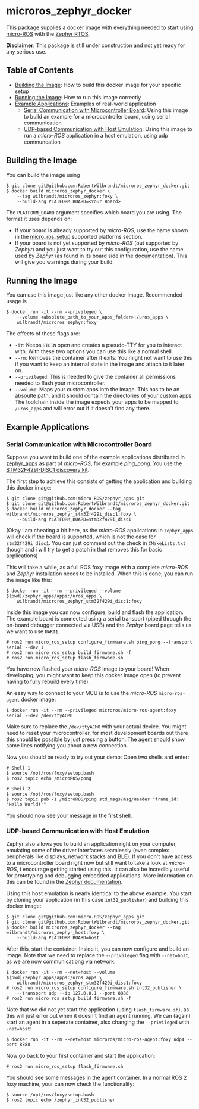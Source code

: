 microros_zephyr_docker
======================

This package supplies a docker image with everything needed to start using [micro-ROS](https://micro-ros.github.io/) with the [Zephyr RTOS](https://www.zephyrproject.org/).

**Disclaimer**: This package is still under construction and not yet ready for any serious use.

Table of Contents
-----------------

- [Building the Image](#building-the-image): How to build this docker image for your specific setup
- [Running the Image](#running-the-image): How to run this image correctly
- [Example Applications](#example-applications): Examples of real-world application
  - [Serial Communication with Microcontroller Board](#serial-communication-with-microcontroller-board): Using this image to build an example for a microcontroller board, using serial communication
  - [UDP-based Communication with Host Emulation](#udp-based-communication-with-host-emulation): Using this image to run a *micro-ROS* application in a host emulation, using udp communcation

Building the Image
------------------

You can build the image using

```console
$ git clone git@github.com:RobertWilbrandt/microros_zephyr_docker.git
$ docker build microros_zephyr_docker \
    --tag wilbrandt/microros_zephyr:foxy \
    --build-arg PLATFORM_BOARD=<Your Board>
```

The ```PLATFORM_BOARD``` argument specifies which board you are using. The format it uses depends on:
- If your board is already supported by *micro-ROS*, use the name shown in the [micro_ros_setup](https://github.com/micro-ROS/micro_ros_setup) supported platforms section.
- If your board is not yet supported by *micro-ROS* (but supported by *Zephyr*) and you just want to try out this configuration, use the name used by *Zephyr* (as found in its board side in the [documentation](https://docs.zephyrproject.org/latest/boards/index.html)). This will give you warnings during your build.

Running the Image
-----------------

You can use this image just like any other docker image. Recommended usage is

```console
$ docker run -it --rm --privileged \
    --volume <absolute_path_to_your_apps_folder>:/uros_apps \
    wilbrandt/microros_zephyr:foxy
```

The effects of these flags are:
- ```-it```: Keeps ```STDIN``` open and creates a pseudo-TTY for you to interact with. With these two options you can use this like a normal shell.
- ```--rm```: Removes the container after it exits. You might not want to use this if you want to keep an internal state in the image and attach to it later on.
- ```--privileged```: This is needed to give the container all permissions needed to flash your microcontroller.
- ```--volume```: Maps your custom apps into the image. This has to be an absoulte path, and it should contain the directories of your custom apps. The toolchain inside the image expects your apps to be mapped to ```/uros_apps``` and will error out if it doesn't find any there.

Example Applications
--------------------

### Serial Communication with Microcontroller Board

Suppose you want to build one of the example applications distributed in [zephyr_apps](https://github.com/micro-ROS/zephyr_apps) as part of *micro-ROS*, for example *ping_pong*. You use the [STM32F429I-DISC1 discovery kit](https://docs.zephyrproject.org/latest/boards/arm/stm32f429i_disc1/doc/index.html).

The first step to achieve this consists of getting the application and building this docker image:
```console
$ git clone git@github.com:micro-ROS/zephyr_apps.git
$ git clone git@github.com:RobertWilbrandt/microros_zephyr_docker.git
$ docker build microros_zephyr_docker --tag wilbrandt/microros_zephyr_stm32f429i_disc1:foxy \
    --build-arg PLATFORM_BOARD=stm32f429i_disc1
```

(Okay i am cheating a bit here, as the *micro-ROS* applications in ```zephyr_apps``` will check if the board is supported, which is not the case for ```stm32f429i_disc1```. You can just comment out the check in ```CMakeLists.txt``` though and i will try to get a patch in that removes this for basic applications)

This will take a while, as a full ROS foxy image with a complete *micro-ROS* and *Zephyr* installation needs to be installed. When this is done, you can run the image like this:

```console
$ docker run -it --rm --privileged --volume $(pwd)/zephyr_apps/apps:/uros_apps \
    wilbrandt/microros_zephyr_stm32f429i_disc1:foxy
```

Inside this image you can now configure, build and flash the application. The example board is connected using a serial transport (piped through the on-board debugger connected via USB) and the *Zephyr* board page tells us we want to use ```UART1```.

```console
# ros2 run micro_ros_setup configure_firmware.sh ping_pong --transport serial --dev 1
# ros2 run micro_ros_setup build_firmware.sh -f
# ros2 run micro_ros_setup flash_firmware.sh
```

You have now flashed your *micro-ROS* image to your board! When developing, you might want to keep this docker image open (to prevent having to fully rebuild every time).

An easy way to connect to your MCU is to use the *micro-ROS* ```micro-ros-agent``` docker image:

```console
$ docker run -it --rm --privileged microros/micro-ros-agent:foxy serial --dev /dev/ttyACM0
```

Make sure to replace the ```/dev/ttyACM0``` with your actual device. You might need to reset your microcontroller, for most development boards out there this should be possible by just pressing a button. The agent should show some lines notifying you about a new connection.

Now you should be ready to try out your demo: Open two shells and enter:
```console
# Shell 1
$ source /opt/ros/foxy/setup.bash
$ ros2 topic echo /microROS/pong
```

```console
# Shell 2
$ source /opt/ros/foxy/setup.bash
$ ros2 topic pub -1 /microROS/ping std_msgs/msg/Header "frame_id: 'Hello World!'"
```

You should now see your message in the first shell.

### UDP-based Communication with Host Emulation

Zephyr also allows you to build an application right on your computer, emulating some of the driver interfaces seamlessly (even complex peripherals like displays, network stacks and BLE). If you don't have access to a microcontroller board right now but still want to take a look at *micro-ROS*, i encourage getting started using this. It can also be incredibly useful for prototyping and debugging embedded applications. More information on this can be found in the [Zephyr documentation](https://docs.zephyrproject.org/latest/boards/posix/native_posix/doc/index.html).

Using this host emulation is nearly identical to the above example. You start by cloning your application (in this case ```int32_publisher```) and building this docker image:

```console
$ git clone git@github.com:micro-ROS/zephyr_apps.git
$ git clone git@github.com:RobertWilbrandt/microros_zephyr_docker.git
$ docker build microros_zephyr_docker --tag wilbrandt/microros_zephyr_host:foxy \
    --build-arg PLATFORM_BOARD=host
```

After this, start the container. Inside it, you can now configure and build an image. Note that we need to replace the ```--privileged``` flag with ```--net=host```, as we are now communicationg via network.

```console
$ docker run -it --rm --net=host --volume $(pwd)/zephyr_apps/apps:/uros_apps \
    wilbrandt/microros_zephyr_stm32f429i_disc1:foxy
# ros2 run micro_ros_setup configure_firmware.sh int32_publisher \
    --transport udp --ip 127.0.0.1 --port 8888
# ros2 run micro_ros_setup build_firmware.sh -f
```

Note that we did not yet start the application (using ```flash_firmware.sh```), as this will just error out when it doesn't find an agent running. We can (again) start an agent in a seperate container, also changing the ```--privileged``` with ```--net=host```:

```console
$ docker run -it --rm --net=host microros/micro-ros-agent:foxy udp4 --port 8888
```

Now go back to your first container and start the application:

```console
# ros2 run micro_ros_setup flash_firmware.sh
```

You should see some messages in the agent container. In a normal ROS 2 foxy machine, your can now check the functionality:

```console
$ source /opt/ros/foxy/setup.bash
$ ros2 topic echo /zephyr_int32_publisher
```
